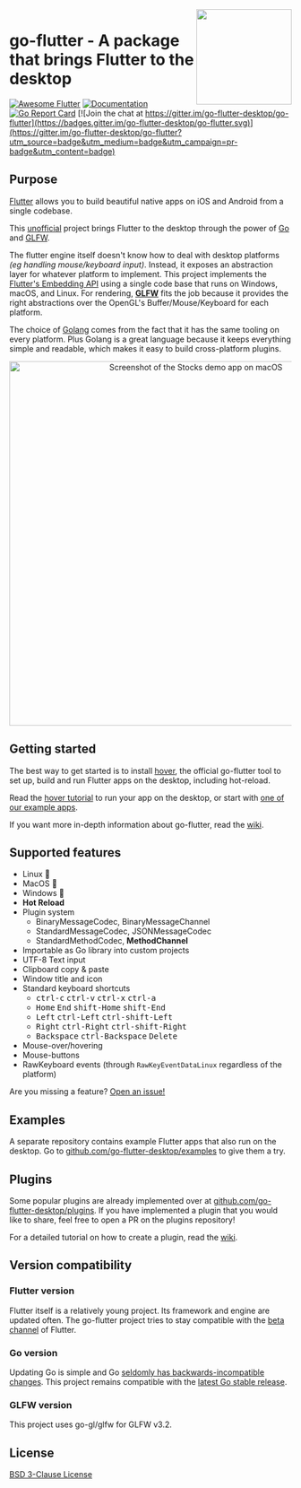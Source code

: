 <img src="./mascot.png" width="170" align="right">

# go-flutter - A package that brings Flutter to the desktop

[![Awesome Flutter](https://img.shields.io/badge/Awesome-Flutter-blue.svg?longCache=true&style=flat)](https://github.com/Solido/awesome-flutter)
[![Documentation](https://godoc.org/github.com/go-flutter-desktop/go-flutter?status.svg)](http://godoc.org/github.com/go-flutter-desktop/go-flutter)
[![Go Report Card](https://goreportcard.com/badge/github.com/go-flutter-desktop/go-flutter)](https://goreportcard.com/report/github.com/go-flutter-desktop/go-flutter)
[![Join the chat at https://gitter.im/go-flutter-desktop/go-flutter](https://badges.gitter.im/go-flutter-desktop/go-flutter.svg)](https://gitter.im/go-flutter-desktop/go-flutter?utm_source=badge&utm_medium=badge&utm_campaign=pr-badge&utm_content=badge)

## Purpose

[Flutter](http://flutter.io/) allows you to build beautiful native apps on iOS and Android from a single codebase.

This [unofficial](https://github.com/go-flutter-desktop/go-flutter/issues/191#issuecomment-511384007) project brings Flutter to the desktop through the power of [Go](http://golang.org/) and [GLFW](https://github.com/go-gl/glfw).

The flutter engine itself doesn't know how to deal with desktop platforms _(eg handling mouse/keyboard input)_. Instead, it exposes an abstraction layer for whatever platform to implement. This project implements the [Flutter's Embedding API](https://github.com/flutter/flutter/wiki/Custom-Flutter-Engine-Embedders) using a single code base that runs on Windows, macOS, and Linux. For rendering, [**GLFW**](https://github.com/go-gl/glfw) fits the job because it provides the right abstractions over the OpenGL's Buffer/Mouse/Keyboard for each platform. 

The choice of [Golang](https://github.com/golang/go) comes from the fact that it has the same tooling on every platform. Plus Golang is a great language because it keeps everything simple and readable, which makes it easy to build cross-platform plugins.

<p align="center">
  <img src="./stocks.jpg" width="650" align="center" alt="Screenshot of the Stocks demo app on macOS">
</p>

## Getting started

The best way to get started is to install [hover](https://github.com/go-flutter-desktop/hover), the official go-flutter tool to set up, build and run Flutter apps on the desktop, including hot-reload.

Read the [hover tutorial](https://github.com/go-flutter-desktop/hover) to run your app on the desktop, or start with [one of our example apps](https://github.com/go-flutter-desktop/examples).

If you want more in-depth information about go-flutter, read the [wiki](https://github.com/go-flutter-desktop/go-flutter/wiki).

## Supported features

- Linux :penguin:
- MacOS :apple:
- Windows :checkered_flag:
- **Hot Reload**
- Plugin system
  - BinaryMessageCodec, BinaryMessageChannel
  - StandardMessageCodec, JSONMessageCodec
  - StandardMethodCodec, **MethodChannel**
- Importable as Go library into custom projects
- UTF-8 Text input
- Clipboard copy & paste
- Window title and icon
- Standard keyboard shortcuts
  - <kbd>ctrl-c</kbd>  <kbd>ctrl-v</kbd>  <kbd>ctrl-x</kbd>  <kbd>ctrl-a</kbd>
  - <kbd>Home</kbd>  <kbd>End</kbd>  <kbd>shift-Home</kbd>  <kbd>shift-End</kbd>
  - <kbd>Left</kbd>  <kbd>ctrl-Left</kbd>  <kbd>ctrl-shift-Left</kbd>
  - <kbd>Right</kbd>  <kbd>ctrl-Right</kbd>  <kbd>ctrl-shift-Right</kbd>
  - <kbd>Backspace</kbd>  <kbd>ctrl-Backspace</kbd> <kbd>Delete</kbd>
- Mouse-over/hovering
- Mouse-buttons
- RawKeyboard events (through `RawKeyEventDataLinux` regardless of the platform)

Are you missing a feature? [Open an issue!](https://github.com/go-flutter-desktop/go-flutter/issues/new)

## Examples

A separate repository contains example Flutter apps that also run on the desktop. Go to [github.com/go-flutter-desktop/examples](https://github.com/go-flutter-desktop/examples) to give them a try.

## Plugins

Some popular plugins are already implemented over at [github.com/go-flutter-desktop/plugins](https://github.com/go-flutter-desktop/plugins).
If you have implemented a plugin that you would like to share, feel free to open a PR on the plugins repository!  

For a detailed tutorial on how to create a plugin, read the [wiki](https://github.com/go-flutter-desktop/go-flutter/wiki/Implement-a-plugin).

## Version compatibility

### Flutter version

Flutter itself is a relatively young project. Its framework and engine are updated often. The go-flutter project tries to stay compatible with the [beta channel](https://github.com/flutter/flutter/wiki/Flutter-build-release-channels) of Flutter.

### Go version

Updating Go is simple and Go [seldomly has backwards-incompatible changes](https://golang.org/doc/go1compat). This project remains compatible with the [latest Go stable release](https://golang.org/dl/).

### GLFW version

This project uses go-gl/glfw for GLFW v3.2.

## License

[BSD 3-Clause License](LICENSE)

